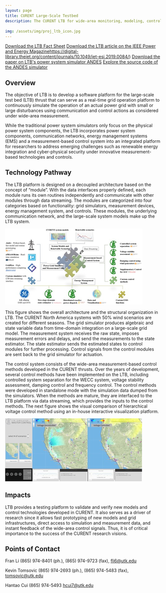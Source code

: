 ```yaml
---
layout: page
title: CURENT Large-Scale Testbed
description: The CURENT LTB for wide-area monitoring, modeling, control, and demonstration

img: /assets/img/proj_ltb_icon.jpg
---
```


[Download the LTB Fact Sheet](/assets/pdf/Fact_Sheet_Tomsovic_Li_LTB.pdf)
[Download the LTB article on the IEEE Power and Energy Magazine](https://www.nxtbook.com/nxtbooks/pes/powerenergy_030420/index.php#/p/60)https://digital-library.theiet.org/content/journals/10.1049/iet-esi.2019.0084/)
[Download the paper on LTB's power system simulator ANDES](https://arxiv.org/abs/2002.09455)
[Explore the source code of the ANDES simulator](https://github.com/cuihantao/andes)

## Overview

The objective of LTB is to develop a software platform for the large-scale test bed (LTB) thrust that can serve as a real-time grid operation platform to continuously simulate the operation of an actual power grid with small or large disturbances using communication and control actions as considered under wide-area measurement.

While the traditional power system simulators only focus on the physical power system components, the LTB incorporates power system components,
communication networks, energy management systems (EMS) and a measurement-based control system into an integrated platform for researchers to address emerging challenges such as renewable energy integration and cyber-physical security under innovative measurement-based technologies and controls.

## Technology Pathway

The LTB platform is designed on a decoupled architecture based on the concept of “module”. With the data interfaces properly defined, each module runs its own routines independently and communicate with other modules through data streaming. The modules are categorized into four categories based on functionality: grid simulators, measurement devices, energy management system, and controls. These modules, the underlying communication network, and the large-scale system
models make up the LTB system.

<div class="img_row">
<img class="col three" src="/assets/img/proj_ltb_arch.jpg" alt="" title="LTB Software Architecture">
</div>

This figure shows the overall architecture and the structural organization in LTB. The CURENT North America systems with 50% wind scenarios are created for different seasons. The grid simulator produces algebraic and state variable data from time-domain integration on a large-scale grid model. The measurement system receives the raw state, imposes measurement errors and delays, and send the measurements to the state estimator. The state estimator sends the estimated states to
control modules for further processing. Control signals from the control modules are sent back to the grid simulator for actuation.

The control system consists of the wide-area measurement-based control methods developed in the CURENT thrusts. Over the years of development, several control methods have been implemented on the LTB, including controlled system separation for the WECC system, voltage stability assessment, damping control and frequency control. The control methods were developed in standalone mode with the simulation data dumped from the simulators. When the methods are mature, they are interfaced to the
LTB platform via data streaming, which provides the inputs to the control methods. The next figure shows the visual comparison of hierarchical voltage control method using an in-house interactive visualization platform.

<img class="col three" src="/assets/img/proj_ltb_web.jpg" alt="" title="LTBWeb">

## Impacts

LTB provides a testing platform to validate and verify new models and control technologies developed in CURENT. It also serves as a driver of research since it allows fast prototyping of new models and grid infrastructures, direct access to simulation and measurement data, and instant feedback of the wide-area control signals. Thus, it is of critical importance to the success of the CURENT research visions.


## Points of Contact

Fran Li (865) 974-8401 (ph.), (865) 974-9723 (fax), fli6@utk.edu

Kevin Tomsovic (865) 974-2693 (ph.), (865) 974-5483 (fax), tomsovic@utk.edu

Hantao Cui (865) 974-5493 hcui7@utk.edu

